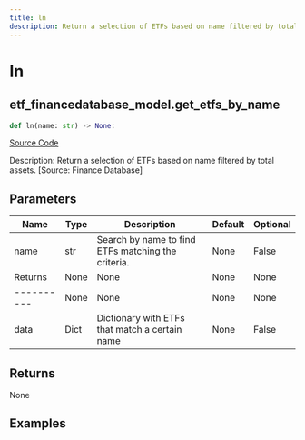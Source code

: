 ```yaml
---
title: ln
description: Return a selection of ETFs based on name filtered by total assets. [Source: Finance Database]
---
```

# ln

## etf_financedatabase_model.get_etfs_by_name

```python
def ln(name: str) -> None:
```
[Source Code](https://github.com/OpenBB-finance/OpenBBTerminal/tree/main/openbb_terminal/etf/financedatabase_model.py#L14)

Description: Return a selection of ETFs based on name filtered by total assets. [Source: Finance Database]

## Parameters

| Name | Type | Description | Default | Optional |
| ---- | ---- | ----------- | ------- | -------- |
| name | str | Search by name to find ETFs matching the criteria. | None | False |
| Returns | None | None | None | None |
| ---------- | None | None | None | None |
| data | Dict | Dictionary with ETFs that match a certain name | None | False |

## Returns

None

## Examples

